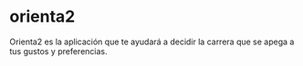 # orienta2

Orienta2 es la aplicación que te ayudará a decidir la carrera que se apega a tus gustos y preferencias.

